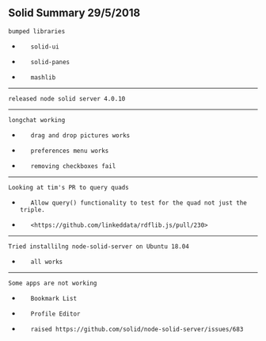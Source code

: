 Solid Summary 29/5/2018
---
    bumped libraries
-        solid-ui
-        solid-panes
-        mashlib
---
    released node solid server 4.0.10
---
    longchat working
-        drag and drop pictures works
-        preferences menu works
-        removing checkboxes fail
---
    Looking at tim's PR to query quads
-        Allow query() functionality to test for the quad not just the triple.
-        <https://github.com/linkeddata/rdflib.js/pull/230>
---
    Tried installilng node-solid-server on Ubuntu 18.04
-        all works
---
    Some apps are not working
-        Bookmark List
-        Profile Editor
-        raised https://github.com/solid/node-solid-server/issues/683
